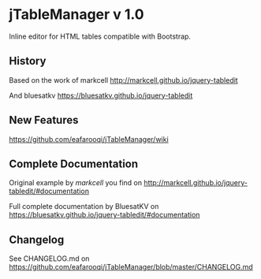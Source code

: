 # jTableManager v 1.0
Inline editor for HTML tables compatible with Bootstrap.

## History
Based on the work of markcell
http://markcell.github.io/jquery-tabledit

And bluesatkv
https://bluesatkv.github.io/jquery-tabledit

## New Features
https://github.com/eafarooqi/jTableManager/wiki

## Complete Documentation
Original example by _markcell_ you find on
http://markcell.github.io/jquery-tabledit/#documentation

Full complete documentation by BluesatKV on 
https://bluesatkv.github.io/jquery-tabledit/#documentation


## Changelog
See CHANGELOG.md on 
https://github.com/eafarooqi/jTableManager/blob/master/CHANGELOG.md

